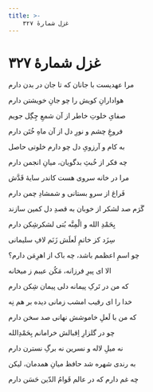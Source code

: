 ```yaml
---
title: >-
    غزل شمارهٔ ۳۲۷
---
```

# غزل شمارهٔ ۳۲۷

<div class="b" id="bn1"><div class="m1"><p>مرا عهدیست با جانان که تا جان در بدن دارم</p></div>
<div class="m2"><p>هوادارانِ کویش را چو جانِ خویشتن دارم</p></div></div>
<div class="b" id="bn2"><div class="m1"><p>صفایِ خلوتِ خاطر از آن شمعِ چِگِل جویم</p></div>
<div class="m2"><p>فروغِ چشم و نورِ دل از آن ماهِ خُتَن دارم</p></div></div>
<div class="b" id="bn3"><div class="m1"><p>به کام و آرزویِ دل چو دارم خلوتی حاصل</p></div>
<div class="m2"><p>چه فکر از خُبثِ بدگویان، میانِ انجمن دارم</p></div></div>
<div class="b" id="bn4"><div class="m1"><p>مرا در خانه سروی هست کاندر سایهٔ قَدَّش</p></div>
<div class="m2"><p>فَراغ از سروِ بستانی و شمشادِ چمن دارم</p></div></div>
<div class="b" id="bn5"><div class="m1"><p>گَرَم صد لشکر از خوبان به قصدِ دل کمین سازند</p></div>
<div class="m2"><p>بِحَمْدِ الله و الْمِنَّه بُتی لشکرشِکن دارم</p></div></div>
<div class="b" id="bn6"><div class="m1"><p>سِزَد کز خاتمِ لَعلَش زَنَم لافِ سلیمانی</p></div>
<div class="m2"><p>چو اسمِ اعظمم باشد، چه باک از اهرِمَن دارم؟</p></div></div>
<div class="b" id="bn7"><div class="m1"><p>الا ای پیرِ فرزانه، مَکُن عیبم ز میخانه</p></div>
<div class="m2"><p>که من در تَرکِ پیمانه دلی پیمان شِکن دارم</p></div></div>
<div class="b" id="bn8"><div class="m1"><p>خدا را ای رقیب امشب زمانی دیده بر هم نِه</p></div>
<div class="m2"><p>که من با لَعلِ خاموشش نهانی صد سخن دارم</p></div></div>
<div class="b" id="bn9"><div class="m1"><p>چو در گلزارِ اِقبالش خرامانم بِحَمْدِالله</p></div>
<div class="m2"><p>نه میلِ لاله و نسرین نه برگِ نسترن دارم</p></div></div>
<div class="b" id="bn10"><div class="m1"><p>به رندی شهره شد حافظ میانِ همدمان، لیکن</p></div>
<div class="m2"><p>چه غم دارم که در عالم قَوامُ الدّین حَسَن دارم</p></div></div>
